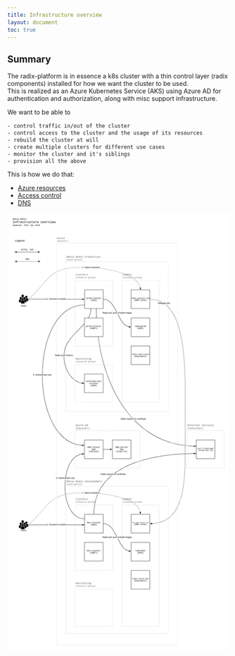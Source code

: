 ```yaml
---
title: Infrastructure overview
layout: document
toc: true
---
```




## Summary

The radix-platform is in essence a k8s cluster with a thin control layer (radix components) installed for how we want the cluster to be used.  
This is realized as an Azure Kubernetes Service (AKS) using Azure AD for authentication and authorization, along with misc support infrastructure.  

We want to be able to 

    - control traffic in/out of the cluster
    - control access to the cluster and the usage of its resources
    - rebuild the cluster at will
    - create multiple clusters for different use cases
    - monitor the cluster and it's siblings
    - provision all the above

This is how we do that:

- [Azure resources](./azure-resources.md)
- [Access control](./access-control.md#infrastructure)
- [DNS](./dns.md)

![Infrastructure overview](./diagrams/infrastructure-overview.png)


